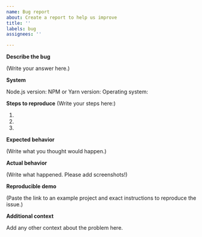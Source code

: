 ```yaml
---
name: Bug report
about: Create a report to help us improve
title: ''
labels: bug
assignees: ''

---
```


**Describe the bug**

(Write your answer here.)

**System**

Node.js version:
NPM or Yarn version:
Operating system:

**Steps to reproduce**
(Write your steps here:)

1.
2.
3.

**Expected behavior**

(Write what you thought would happen.)

**Actual behavior**

(Write what happened. Please add screenshots!)

**Reproducible demo**

(Paste the link to an example project and exact instructions to reproduce the issue.)

**Additional context**

Add any other context about the problem here.

